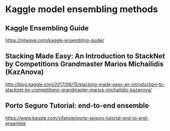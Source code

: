 # Kaggle model ensembling methods

## Kaggle Ensembling Guide

https://mlwave.com/kaggle-ensembling-guide/

## Stacking Made Easy: An Introduction to StackNet by Competitions Grandmaster Marios Michailidis (KazAnova)

http://blog.kaggle.com/2017/06/15/stacking-made-easy-an-introduction-to-stacknet-by-competitions-grandmaster-marios-michailidis-kazanova/

## Porto Seguro Tutorial: end-to-end ensemble

https://www.kaggle.com/yifanxie/porto-seguro-tutorial-end-to-end-ensemble
